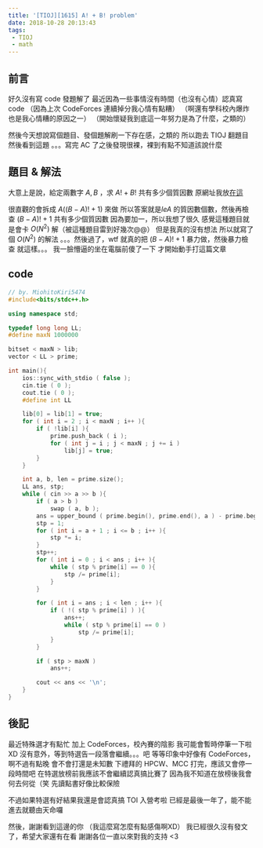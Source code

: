 ```yaml
---
title: '[TIOJ][1615] A! + B! problem'
date: 2018-10-28 20:13:43
tags:
 - TIOJ
 - math
---
```


## 前言

好久沒有寫 code 發題解了
最近因為一些事情沒有時間（也沒有心情）認真寫 code
（因為上次 CodeForces 連續掉分我心情有點糟）
（啊還有學科校內爆炸也是我心情糟的原因之一）
（開始懷疑我到底這一年努力是為了什麼，之類的）
<!--more-->
然後今天想說寫個題目、發個題解刷一下存在感，之類的
所以跑去 TIOJ 翻題目
然後看到這題
。。。寫完 AC 了之後發現很裸，裸到有點不知道該說什麼

## 題目 & 解法

大意上是說，給定兩數字 $A, B$ ，求 $A! + B!$ 共有多少個質因數
原網址我放[在這](https://tioj.ck.tp.edu.tw/problems/1615)

很直觀的會拆成 $A ( ( B - A )! + 1 )$ 來做
所以答案就是$le A$ 的質因數個數，然後再檢查 $( B - A )! + 1$ 共有多少個質因數
因為要加一，所以我想了很久
感覺這種題目就是會卡 $O ( N ^ 2 )$ 解（被這種題目雷到好幾次@@）
但是我真的沒有想法
所以就寫了個 $O ( N^2 )$ 的解法
。。。然後過了，wtf
就真的把 $( B - A )! + 1$ 暴力做，然後暴力檢查
就這樣。。。
我一臉懵逼的坐在電腦前傻了一下
才開始動手打這篇文章

## code

```cpp
// by. MiohitoKiri5474
#include<bits/stdc++.h>

using namespace std;

typedef long long LL;
#define maxN 1000000

bitset < maxN > lib;
vector < LL > prime;

int main(){
    ios::sync_with_stdio ( false );
    cin.tie ( 0 );
    cout.tie ( 0 );
    #define int LL

    lib[0] = lib[1] = true;
    for ( int i = 2 ; i < maxN ; i++ ){
        if ( !lib[i] ){
            prime.push_back ( i );
            for ( int j = i ; j < maxN ; j += i )
                lib[j] = true;
        }
    }

    int a, b, len = prime.size();
    LL ans, stp;
    while ( cin >> a >> b ){
        if ( a > b )
            swap ( a, b );
        ans = upper_bound ( prime.begin(), prime.end(), a ) - prime.begin();
        stp = 1;
        for ( int i = a + 1 ; i <= b ; i++ ){
            stp *= i;
        }
        stp++;
        for ( int i = 0 ; i < ans ; i++ ){
            while ( stp % prime[i] == 0 ){
                stp /= prime[i];
            }
        }

        for ( int i = ans ; i < len ; i++ ){
            if ( !( stp % prime[i] ) ){
                ans++;
                while ( stp % prime[i] == 0 )
                    stp /= prime[i];
            }
        }

        if ( stp > maxN )
            ans++;

        cout << ans << '\n';
    }
}
```

## 後記

最近特殊選才有點忙
加上 CodeForces，校內賽的陰影
我可能會暫時停筆一下啦XD
沒有意外，等到特選告一段落會繼續。。。吧
等等印象中好像有 CodeForces，啊不過有點晚
會不會打還是未知數
下禮拜的 HPCW、MCC 打完，應該又會停一段時間吧
在特選放榜前我應該不會繼續認真搞比賽了
因為我不知道在放榜後我會何去何從（笑
先讀點書好像比較保險

不過如果特選有好結果我還是會認真搞 TOI 入營考啦
已經是最後一年了，能不能進去就聽由天命囉

然後，謝謝看到這邊的你
（我這麼寫怎麼有點感傷啊XD）
我已經很久沒有發文了，希望大家還有在看
謝謝各位一直以來對我的支持 <3